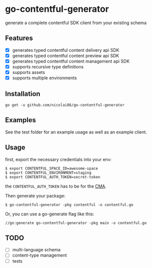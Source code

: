 # go-contentful-generator

generate a complete contentful SDK client from your existing schema

## Features

- [x] generates typed contentful content delivery api SDK
- [x] generates typed contentful content preview api SDK
- [x] generates typed contentful content management api SDK
- [x] supports recursive type definitions
- [x] supports assets
- [x] supports multiple environments

## Installation

```
go get -u github.com/nicolai86/go-contentful-generator
```

## Examples

See the test folder for an example usage as well as an example client.

## Usage

first, export the necessary credentials into your env:

```
$ export CONTENTFUL_SPACE_ID=awesome-space
$ export CONTENTFUL_ENVIRONMENT=staging
$ export CONTENTFUL_AUTH_TOKEN=secret-token
```

the `CONTENTFUL_AUTH_TOKEN` has to be for the [CMA](https://www.contentful.com/developers/docs/references/authentication/#).

Then generate your package: 

```
$ go-contentful-generator -pkg contentful -o contentful.go
```

Or, you can use a go-generate flag like this:

```
//go:generate go-contentful-generator -pkg main -o contentful.go
```

## TODO

- [ ] multi-language schema
- [ ] content-type management
- [ ] tests
